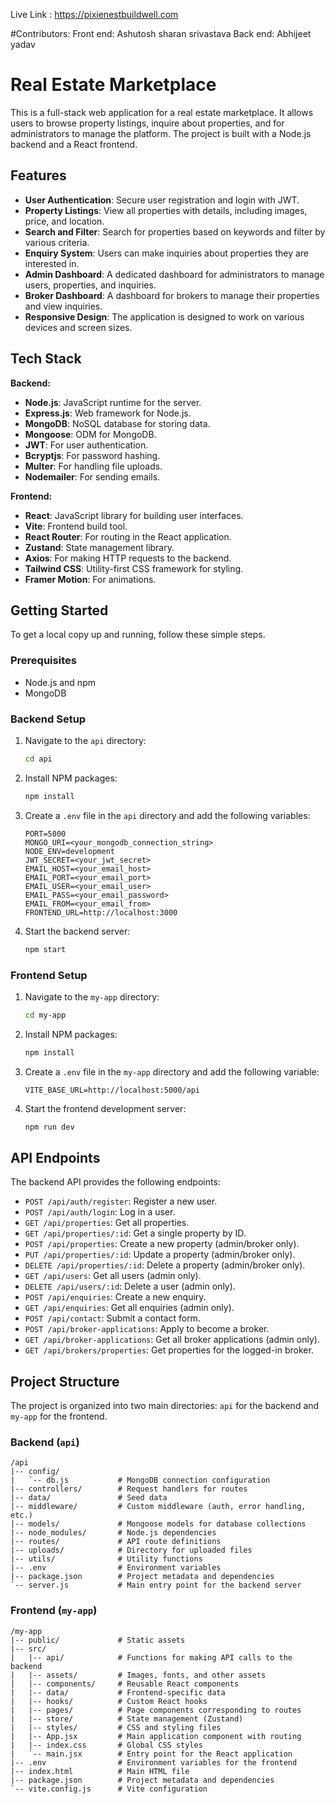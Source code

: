 Live Link : https://pixienestbuildwell.com


#Contributors: 
Front end: Ashutosh sharan srivastava
Back end: Abhijeet yadav

# Real Estate Marketplace

This is a full-stack web application for a real estate marketplace. It allows users to browse property listings, inquire about properties, and for administrators to manage the platform. The project is built with a Node.js backend and a React frontend.

## Features

*   **User Authentication**: Secure user registration and login with JWT.
*   **Property Listings**: View all properties with details, including images, price, and location.
*   **Search and Filter**: Search for properties based on keywords and filter by various criteria.
*   **Enquiry System**: Users can make inquiries about properties they are interested in.
*   **Admin Dashboard**: A dedicated dashboard for administrators to manage users, properties, and inquiries.
*   **Broker Dashboard**: A dashboard for brokers to manage their properties and view inquiries.
*   **Responsive Design**: The application is designed to work on various devices and screen sizes.

## Tech Stack

**Backend:**

*   **Node.js**: JavaScript runtime for the server.
*   **Express.js**: Web framework for Node.js.
*   **MongoDB**: NoSQL database for storing data.
*   **Mongoose**: ODM for MongoDB.
*   **JWT**: For user authentication.
*   **Bcryptjs**: For password hashing.
*   **Multer**: For handling file uploads.
*   **Nodemailer**: For sending emails.

**Frontend:**

*   **React**: JavaScript library for building user interfaces.
*   **Vite**: Frontend build tool.
*   **React Router**: For routing in the React application.
*   **Zustand**: State management library.
*   **Axios**: For making HTTP requests to the backend.
*   **Tailwind CSS**: Utility-first CSS framework for styling.
*   **Framer Motion**: For animations.

## Getting Started

To get a local copy up and running, follow these simple steps.

### Prerequisites

*   Node.js and npm
*   MongoDB

### Backend Setup

1.  Navigate to the `api` directory:
    ```sh
    cd api
    ```
2.  Install NPM packages:
    ```sh
    npm install
    ```
3.  Create a `.env` file in the `api` directory and add the following variables:
    ```
    PORT=5000
    MONGO_URI=<your_mongodb_connection_string>
    NODE_ENV=development
    JWT_SECRET=<your_jwt_secret>
    EMAIL_HOST=<your_email_host>
    EMAIL_PORT=<your_email_port>
    EMAIL_USER=<your_email_user>
    EMAIL_PASS=<your_email_password>
    EMAIL_FROM=<your_email_from>
    FRONTEND_URL=http://localhost:3000
    ```
4.  Start the backend server:
    ```sh
    npm start
    ```

### Frontend Setup

1.  Navigate to the `my-app` directory:
    ```sh
    cd my-app
    ```
2.  Install NPM packages:
    ```sh
    npm install
    ```
3.  Create a `.env` file in the `my-app` directory and add the following variable:
    ```
    VITE_BASE_URL=http://localhost:5000/api
    ```
4.  Start the frontend development server:
    ```sh
    npm run dev
    ```

## API Endpoints

The backend API provides the following endpoints:

*   `POST /api/auth/register`: Register a new user.
*   `POST /api/auth/login`: Log in a user.
*   `GET /api/properties`: Get all properties.
*   `GET /api/properties/:id`: Get a single property by ID.
*   `POST /api/properties`: Create a new property (admin/broker only).
*   `PUT /api/properties/:id`: Update a property (admin/broker only).
*   `DELETE /api/properties/:id`: Delete a property (admin/broker only).
*   `GET /api/users`: Get all users (admin only).
*   `DELETE /api/users/:id`: Delete a user (admin only).
*   `POST /api/enquiries`: Create a new enquiry.
*   `GET /api/enquiries`: Get all enquiries (admin only).
*   `POST /api/contact`: Submit a contact form.
*   `POST /api/broker-applications`: Apply to become a broker.
*   `GET /api/broker-applications`: Get all broker applications (admin only).
*   `GET /api/brokers/properties`: Get properties for the logged-in broker.

## Project Structure

The project is organized into two main directories: `api` for the backend and `my-app` for the frontend.

### Backend (`api`)

```
/api
|-- config/
|   `-- db.js           # MongoDB connection configuration
|-- controllers/        # Request handlers for routes
|-- data/               # Seed data
|-- middleware/         # Custom middleware (auth, error handling, etc.)
|-- models/             # Mongoose models for database collections
|-- node_modules/       # Node.js dependencies
|-- routes/             # API route definitions
|-- uploads/            # Directory for uploaded files
|-- utils/              # Utility functions
|-- .env                # Environment variables
|-- package.json        # Project metadata and dependencies
`-- server.js           # Main entry point for the backend server
```

### Frontend (`my-app`)

```
/my-app
|-- public/             # Static assets
|-- src/
|   |-- api/            # Functions for making API calls to the backend
|   |-- assets/         # Images, fonts, and other assets
|   |-- components/     # Reusable React components
|   |-- data/           # Frontend-specific data
|   |-- hooks/          # Custom React hooks
|   |-- pages/          # Page components corresponding to routes
|   |-- store/          # State management (Zustand)
|   |-- styles/         # CSS and styling files
|   |-- App.jsx         # Main application component with routing
|   |-- index.css       # Global CSS styles
|   `-- main.jsx        # Entry point for the React application
|-- .env                # Environment variables for the frontend
|-- index.html          # Main HTML file
|-- package.json        # Project metadata and dependencies
`-- vite.config.js      # Vite configuration
```
